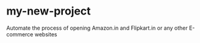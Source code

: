 # my-new-project
Automate the process of opening Amazon.in and Flipkart.in or any other E-commerce websites
